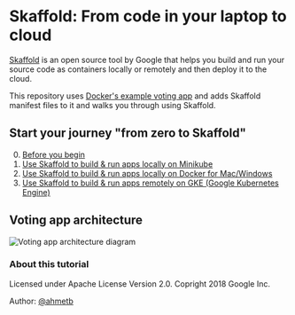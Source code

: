 # Skaffold: From code in your laptop to cloud

[Skaffold](https://github.com/GoogleContainerTools/skaffold) is an open source
tool by Google that helps you build and run your source code as containers
locally or remotely and then deploy it to the cloud.

This repository uses [Docker's example voting app][voting] and adds Skaffold
manifest files to it and walks you through using Skaffold.


## Start your journey "from zero to Skaffold"

0. [Before you begin](00-before-you-begin/README.md)
1. [Use Skaffold to build & run apps locally on
    Minikube](10-local-build-run-with-minikube/README.md)
1. [Use Skaffold to build & run apps locally on
    Docker for Mac/Windows](20-local-build-run-with-docker-desktop/README.md)
1. [Use Skaffold to build & run apps remotely
    on GKE (Google Kubernetes Engine)](30-remote-build-to-gke/README.md)

## Voting app architecture

![Voting app architecture
diagram](voting-app/architecture.png)

[voting]: https://github.com/dockersamples/example-voting-app


### About this tutorial

Licensed under Apache License Version 2.0. Copright 2018 Google Inc.

Author: [@ahmetb](https://twitter.com/ahmetb/)
